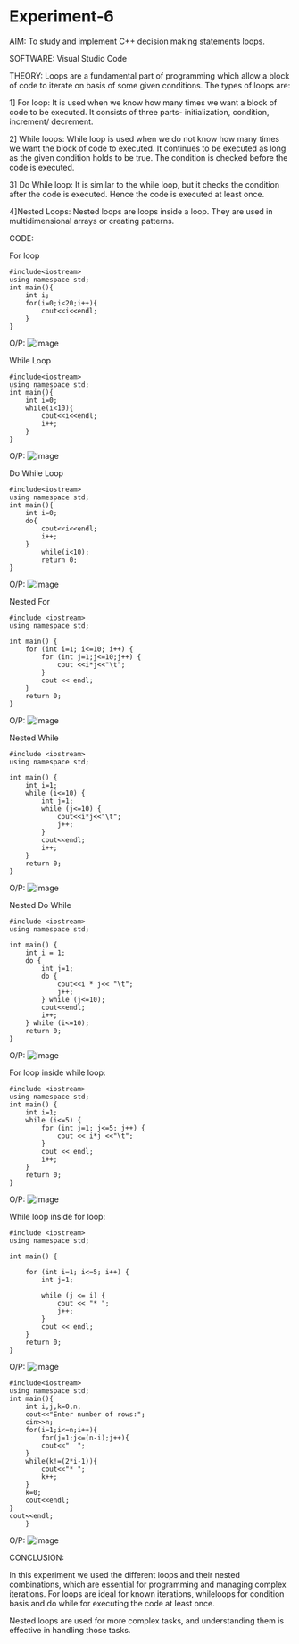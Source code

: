 # Experiment-6

AIM: To study and implement C++ decision making statements loops.

SOFTWARE: Visual Studio Code

THEORY: 
Loops are a fundamental part of programming which allow a block of code to iterate on basis of some given conditions. The types of loops are:

1] For loop: 
It is used when we know how many times we want a block of code to be executed. It consists of three parts- initialization, condition, increment/ decrement.

2] While loops:
While loop is used when we do not know how many times we want the block of code to executed. It continues to be executed as long as the given condition holds to be true. The condition is checked before the code is executed.

3] Do While loop:
It is similar to the while loop, but it checks the condition after the code is executed. Hence the code is executed at least once.

4]Nested Loops:
Nested loops are loops inside a loop. They are used in multidimensional arrays or creating patterns.

CODE:

For loop

```
#include<iostream>
using namespace std;
int main(){
    int i;
    for(i=0;i<20;i++){
        cout<<i<<endl;
    }
}
```
O/P: ![image](https://github.com/user-attachments/assets/c1e5aff8-e61d-49de-872c-9b5c2fe2c31b)




While Loop

```
#include<iostream>
using namespace std;
int main(){
    int i=0;
    while(i<10){
        cout<<i<<endl;
        i++;
    }
}
```
O/P: ![image](https://github.com/user-attachments/assets/88f1e538-289a-4f89-b105-c9e441162cb7)



Do While Loop
```
#include<iostream>
using namespace std;
int main(){
    int i=0;
    do{
        cout<<i<<endl;
        i++;
    }
        while(i<10);
        return 0;     
}
```
O/P: ![image](https://github.com/user-attachments/assets/62d56b2f-9716-455c-a444-3e053b26d14e)




Nested For 
```
#include <iostream>
using namespace std;

int main() {
    for (int i=1; i<=10; i++) {
        for (int j=1;j<=10;j++) {
            cout <<i*j<<"\t"; 
        }
        cout << endl;
    }
    return 0;
}
```
O/P: ![image](https://github.com/user-attachments/assets/5d03c011-cc8b-4706-be34-389efcfb7ade)




Nested While
```
#include <iostream>
using namespace std;

int main() {
    int i=1;
    while (i<=10) {
        int j=1;  
        while (j<=10) {
            cout<<i*j<<"\t"; 
            j++;
        }
        cout<<endl; 
        i++;
    }
    return 0;
}
```
O/P: ![image](https://github.com/user-attachments/assets/e4b5d767-6f14-491f-a6bf-1f9d36902dc3)




Nested Do While
```
#include <iostream>
using namespace std;

int main() {
    int i = 1;
    do {
        int j=1;
        do {
            cout<<i * j<< "\t"; 
            j++;
        } while (j<=10);
        cout<<endl; 
        i++;
    } while (i<=10);
    return 0;
}
```
O/P: ![image](https://github.com/user-attachments/assets/9cadbff7-4d0d-4a0e-8433-1960d942444e)




For loop inside while loop:
```
#include <iostream>
using namespace std;
int main() {
    int i=1;
    while (i<=5) {
        for (int j=1; j<=5; j++) {
            cout << i*j <<"\t"; 
        }
        cout << endl; 
        i++;
    }
    return 0;
}
```
O/P: ![image](https://github.com/user-attachments/assets/e547583c-bd23-497b-a869-3a44ce2cbb27)


While loop inside for loop:
```
#include <iostream>
using namespace std;

int main() {
    
    for (int i=1; i<=5; i++) {
        int j=1;

        while (j <= i) {
            cout << "* ";
            j++;
        }
        cout << endl; 
    }
    return 0;
}
```
O/P: ![image](https://github.com/user-attachments/assets/abef47fd-7c09-4ab0-8783-59ec499c33df)



```
#include<iostream>
using namespace std;
int main(){
    int i,j,k=0,n;
    cout<<"Enter number of rows:";
    cin>>n;
    for(i=1;i<=n;i++){
        for(j=1;j<=(n-i);j++){
        cout<<"  ";
    }
    while(k!=(2*i-1)){
        cout<<"* ";
        k++;
    }
    k=0;
    cout<<endl;
}
cout<<endl;
    }
```
O/P: ![image](https://github.com/user-attachments/assets/ac96cf39-0df4-4ee5-89d2-e03aba68b768)



CONCLUSION:

In this experiment we used the different loops and their nested combinations, which are essential for programming and managing complex iterations. For loops are ideal for known iterations, whileloops for condition basis and do while for executing the code at least once.

Nested loops are used for more complex tasks, and understanding them is effective in handling those tasks.
